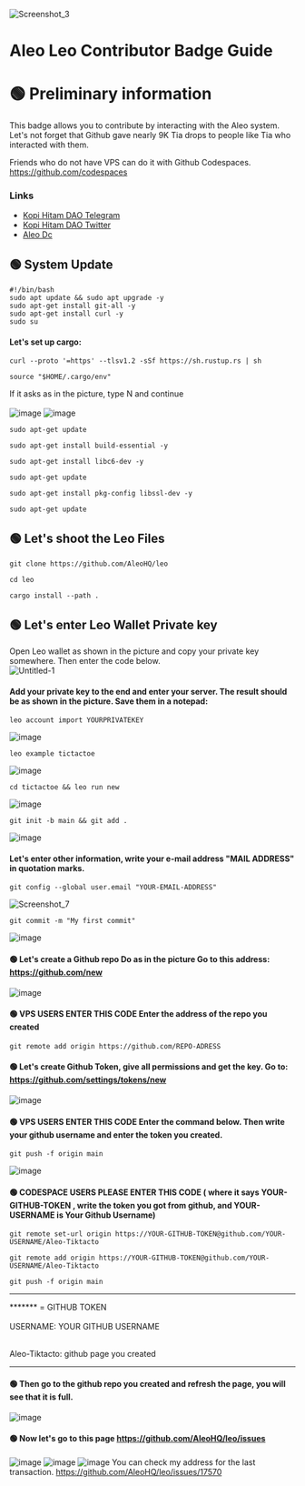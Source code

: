 
![Screenshot_3](https://github.com/uangdrop/Aleo-Contributor-Badge/assets/128940865/f04ddc1e-55db-4a48-85c2-e4e4c453d219)

# Aleo Leo Contributor Badge Guide
# 🟢 Preliminary information
This badge allows you to contribute by interacting with the Aleo system. Let's not forget that Github gave nearly 9K Tia drops to people like Tia who interacted with them.

Friends who do not have VPS can do it with Github Codespaces. https://github.com/codespaces

### Links
 * [Kopi Hitam DAO Telegram](https://t.me/uangdrop)
 * [Kopi Hitam DAO Twitter](https://twitter.com/uangdrop)
 * [Aleo Dc](https://discord.gg/aleohq)
## 🟢 System Update
```shell
#!/bin/bash
sudo apt update && sudo apt upgrade -y
sudo apt-get install git-all -y
sudo apt-get install curl -y
sudo su
```
#### Let's set up cargo: 
```shell
curl --proto '=https' --tlsv1.2 -sSf https://sh.rustup.rs | sh
```
```shell
source "$HOME/.cargo/env"
```
If it asks as in the picture, type N and continue <br>
<br>
![image](https://github.com/HerculesNode/Aleo-Leo-Contributor-Badge/assets/101635385/00fa0590-30b5-40a5-9656-97a040b223a6)
![image](https://github.com/HerculesNode/Aleo-Leo-Contributor-Badge/assets/101635385/ad2d7fed-5a36-4bfd-9c6e-e9dbc409c315)
```shell
sudo apt-get update
```
```shell
sudo apt-get install build-essential -y
```
```shell
sudo apt-get install libc6-dev -y
```
```shell
sudo apt-get update
```
```shell
sudo apt-get install pkg-config libssl-dev -y
```
```shell
sudo apt-get update
```
## 🟢 Let's shoot the Leo Files
```shell
git clone https://github.com/AleoHQ/leo
```
```shell
cd leo
```
```shell
cargo install --path .
```
## 🟢 Let's enter Leo Wallet Private key
Open Leo wallet as shown in the picture and copy your private key somewhere. Then enter the code below.
<br>
![Untitled-1](https://github.com/uangdrop/Aleo-Contributor-Badge/assets/128940865/ed6358a1-0a28-492b-9f1b-1a709a01687b)

#### Add your private key to the end and enter your server. The result should be as shown in the picture. Save them in a notepad:
```shell
leo account import YOURPRIVATEKEY
```
![image](https://github.com/HerculesNode/Aleo-Leo-Contributor-Badge/assets/101635385/0f6a5eb2-88e0-4abc-b097-5dfed1d79776)
```shell
leo example tictactoe
```
![image](https://github.com/HerculesNode/Aleo-Leo-Contributor-Badge/assets/101635385/87855096-327b-4fe1-8f0d-95501832dfb0)
```shell
cd tictactoe && leo run new
```
![image](https://github.com/HerculesNode/Aleo-Leo-Contributor-Badge/assets/101635385/5cd7ff47-c5a6-4b05-9901-f5b8caac439b)
```shell
git init -b main && git add .
```
![image](https://github.com/HerculesNode/Aleo-Leo-Contributor-Badge/assets/101635385/e4eb0804-a0ae-4c93-a7ff-0a4e2c3de369)
#### Let's enter other information, write your e-mail address "MAIL ADDRESS" in quotation marks.
```shell
git config --global user.email "YOUR-EMAIL-ADDRESS"
```
![Screenshot_7](https://github.com/uangdrop/Aleo-Contributor-Badge/assets/128940865/966d8887-e471-482b-8714-e0b90c18495d)

```shell
git commit -m "My first commit"
```
![image](https://github.com/HerculesNode/Aleo-Leo-Contributor-Badge/assets/101635385/fe32363c-2b92-4d14-b0c0-af5b77e6c677)

#### 🟢 Let's create a Github repo Do as in the picture Go to this address:   https://github.com/new
![image](https://github.com/HerculesNode/Aleo-Leo-Contributor-Badge/assets/101635385/d583a138-4b3c-46aa-a959-4681239fc7d0)
#### 🟢 VPS USERS ENTER THIS CODE Enter the address of the repo you created
```shell
git remote add origin https://github.com/REPO-ADRESS
```
#### 🟢 Let's create Github Token, give all permissions and get the key. Go to: https://github.com/settings/tokens/new
![image](https://github.com/HerculesNode/Aleo-Leo-Contributor-Badge/assets/101635385/c8bc9705-893e-4ad6-8bce-bd4773b14131)
#### 🟢 VPS USERS ENTER THIS CODE Enter the command below. Then write your github username and enter the token you created.
```shell
git push -f origin main
```
![image](https://github.com/HerculesNode/Aleo-Leo-Contributor-Badge/assets/101635385/e3437aeb-c662-4aec-a100-93022c77710c)
#### 🟢 CODESPACE USERS PLEASE ENTER THIS CODE ( where it says YOUR-GITHUB-TOKEN , write the token you got from github, and YOUR-USERNAME is Your Github Username)

```shell
git remote set-url origin https://YOUR-GITHUB-TOKEN@github.com/YOUR-USERNAME/Aleo-Tiktacto
```
```shell
git remote add origin https://YOUR-GITHUB-TOKEN@github.com/YOUR-USERNAME/Aleo-Tiktacto
```

```shell
git push -f origin main
```

<hr>
******* = GITHUB TOKEN <br><br>
USERNAME: YOUR GITHUB USERNAME <br><br>

Aleo-Tiktacto: github page you created <br>
<hr>

#### 🟢 Then go to the github repo you created and refresh the page, you will see that it is full.
![image](https://github.com/HerculesNode/Aleo-Leo-Contributor-Badge/assets/101635385/ecfcc326-7d78-436c-a0a0-a45a456a1445)
#### 🟢 Now let's go to this page https://github.com/AleoHQ/leo/issues 
![image](https://github.com/HerculesNode/Aleo-Leo-Contributor-Badge/assets/101635385/d04a1b2d-35e3-4ca5-9cab-7146fbd886c1)
![image](https://github.com/HerculesNode/Aleo-Leo-Contributor-Badge/assets/101635385/5eea2a8d-6085-4946-8a98-4b8c25309ae1)
![image](https://github.com/HerculesNode/Aleo-Leo-Contributor-Badge/assets/101635385/55b2226a-8100-4caa-b07f-c7d4ddb11afd)
You can check my address for the last transaction.
https://github.com/AleoHQ/leo/issues/17570
